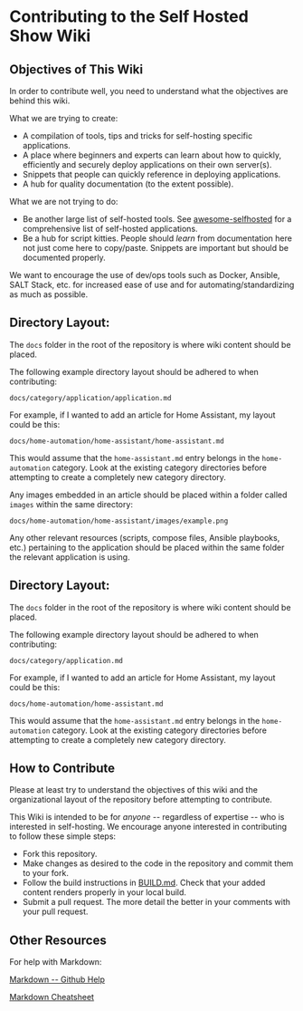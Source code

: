 # Contributing to the Self Hosted Show Wiki


## Objectives of This Wiki

In order to contribute well, you need to understand what the objectives are behind this wiki.

What we are trying to create:
- A compilation of tools, tips and tricks for self-hosting specific applications.
- A place where beginners and experts can learn about how to quickly, efficiently and securely deploy applications on their own server(s).
- Snippets that people can quickly reference in deploying applications.
- A hub for quality documentation (to the extent possible).

What we are not trying to do:
- Be another large list of self-hosted tools. See [awesome-selfhosted](https://github.com/awesome-selfhosted/awesome-selfhosted) for a comprehensive list of self-hosted applications.
- Be a hub for script kitties. People should _learn_ from documentation here not just come here to copy/paste. Snippets are important but should be documented properly.


We want to encourage the use of dev/ops tools such as Docker, Ansible, SALT Stack, etc. for increased ease of use and for automating/standardizing as much as possible.


## Directory Layout:

The `docs` folder in the root of the repository is where wiki content should be placed.

The following example directory layout should be adhered to when contributing:

`docs/category/application/application.md`


For example, if I wanted to add an article for Home Assistant, my layout could be this:

`docs/home-automation/home-assistant/home-assistant.md`

This would assume that the `home-assistant.md` entry belongs in the `home-automation` category. Look at the existing category directories before attempting to create a completely new category directory.


Any images embedded in an article should be placed within a folder called `images` within the same directory:

`docs/home-automation/home-assistant/images/example.png`


Any other relevant resources (scripts, compose files, Ansible playbooks, etc.) pertaining to the application should be placed within the same folder the relevant application is using.


## Directory Layout:

The `docs` folder in the root of the repository is where wiki content should be placed.

The following example directory layout should be adhered to when contributing:

`docs/category/application.md`


For example, if I wanted to add an article for Home Assistant, my layout could be this:

`docs/home-automation/home-assistant.md`

This would assume that the `home-assistant.md` entry belongs in the `home-automation` category. Look at the existing category directories before attempting to create a completely new category directory.




## How to Contribute

Please at least try to understand the objectives of this wiki and the organizational layout of the repository before attempting to contribute. 

This Wiki is intended to be for _anyone_ -- regardless of expertise -- who is interested in self-hosting. We encourage anyone interested in contributing to follow these simple steps:

- Fork this repository.
- Make changes as desired to the code in the repository and commit them to your fork.
- Follow the build instructions in [BUILD.md](BUILD.md). Check that your added content renders properly in your local build.
- Submit a pull request. The more detail the better in your comments with your pull request.


## Other Resources

For help with Markdown:

[Markdown -- Github Help](https://help.github.com/en/github/writing-on-github)

[Markdown Cheatsheet](https://github.com/adam-p/markdown-here/wiki/Markdown-Cheatsheet)
